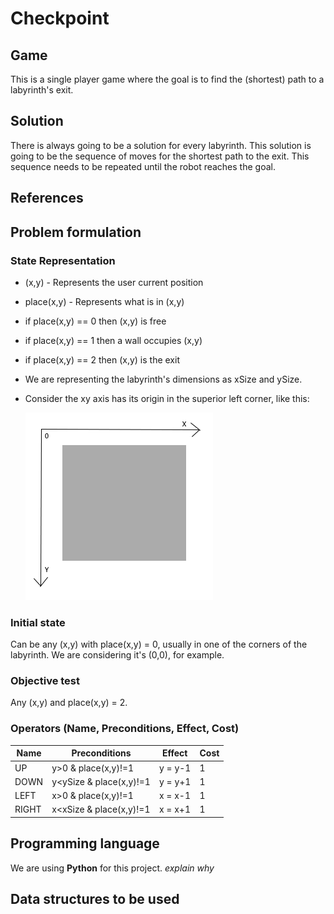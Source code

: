 # Checkpoint

## Game 
This is a single player game where the goal is to find the (shortest) path to a labyrinth's exit.

## Solution

There is always going to be a solution for every labyrinth. This solution is going to be the sequence of moves for the shortest path to the exit. This sequence needs to be repeated until the robot reaches the goal.

## References

## Problem formulation 

### State Representation
- (x,y) - Represents the user current position
- place(x,y) - Represents what is in (x,y)
- if place(x,y) == 0 then (x,y) is free
- if place(x,y) == 1 then a wall occupies (x,y)
- if place(x,y) == 2 then (x,y) is the exit
- We are representing the labyrinth's dimensions as xSize and ySize.
- Consider the xy axis has its origin in the superior left corner, like this:

    ![Axis Representation](img/xyaxis.png)

### Initial state

Can be any (x,y) with place(x,y) = 0, usually in one of the corners of the labyrinth.
We are considering it's (0,0), for example.

### Objective test

Any (x,y) and place(x,y) = 2.

### Operators (Name, Preconditions, Effect, Cost)

| Name  | Preconditions             | Effect    | Cost |
| ----- | ------------------------- | --------- | ---- |
| UP    | y>0 & place(x,y)!=1       | y = y-1   |  1   | 
| DOWN  | y<ySize & place(x,y)!=1   | y = y+1   |  1   |
| LEFT  | x>0 & place(x,y)!=1       | x = x-1   |  1   |
| RIGHT | x<xSize & place(x,y)!=1   | x = x+1   |  1   |

## Programming language

We are using **Python** for this project.
*explain why*

## Data structures to be used
